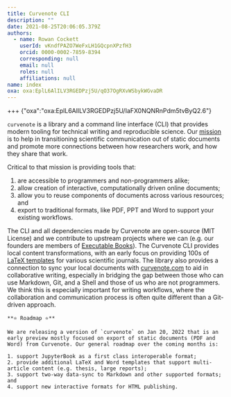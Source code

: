 ```yaml
---
title: Curvenote CLI
description: ""
date: 2021-08-25T20:06:05.379Z
authors:
  - name: Rowan Cockett
    userId: vKndfPAZO7WeFxLH1GQcpnXPzfH3
    orcid: 0000-0002-7859-8394
    corresponding: null
    email: null
    roles: null
    affiliations: null
name: index
oxa: oxa:EplL6AlILV3RGEDPzj5U/qO37OgRXvWSbykWGvaDR
---
```


+++ {"oxa":"oxa:EplL6AlILV3RGEDPzj5U/IaFX0NQNRnPdm5tvByQ2.6"}

`curvenote` is a library and a command line interface (CLI) that provides modern tooling for technical writing and reproducible science. Our [mission](https://curvenote.com/why) is to help in transitioning scientific communication out of static documents and promote more connections between how researchers work, and how they share that work.

Critical to that mission is providing tools that:

1. are accessible to programmers and non-programmers alike;
2. allow creation of interactive, computationally driven online documents;
3. allow you to reuse components of documents across various resources; and
4. export to traditional formats, like PDF, PPT and Word to support your existing workflows.

The CLI and all dependencies made by Curvenote are open-source (MIT License) and we contribute to upstream projects where we can (e.g. our founders are members of [Executable Books](https://executablebooks.org/en/latest/team.html)). The Curvenote CLI provides local content transformations, with an early focus on providing 100s of [LaTeX templates](https://github.com/curvenote/templates) for various scientific journals. The library also provides a connection to sync your local documents with [curvenote.com](https://curvenote.com/) to aid in collaborative writing, especially in bridging the gap between those who can use Markdown, Git, and a Shell and those of us who are not programmers. We think this is especially important for writing workflows, where the collaboration and communication process is often quite different than a Git-driven approach.

````{important}
**⭐ Roadmap ⭐**

We are releasing a version of `curvenote` on Jan 20, 2022 that is an early preview mostly focused on export of static documents (PDF and Word) from Curvenote. Our general roadmap over the coming months is:

1. support JupyterBook as a first class interoperable format;
2. provide additional LaTeX and Word templates that support multi-article content (e.g. thesis, large reports);
3. support two-way data-sync to Markdown and other supported formats; and
4. support new interactive formats for HTML publishing.

````

